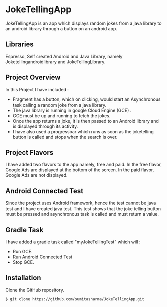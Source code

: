 # JokeTellingApp
JokeTellingApp is an app which displays random jokes from a java library to an android library through a button on an android app.

## Libraries
Espresso, Self created Android and Java Library, namely Joketellingandroidlibrary and JokeTellingLibrary.

## Project Overview
In this Project I have included :
* Fragment has a button, which on clicking, would start an Asynchronous task calling a random joke from a java library.
* The java library is running in google Cloud Engine (GCE) .
* GCE must be up and running to fetch the jokes.
* Once the app returns a joke, it is then passed to an Android library and is displayed through its activity.
* I have also used a progressbar which runs as soon as the joketelling button is called and stops when the search is over.

## Project Flavors
I have added two flavors to the app namely, free and paid.
In the free flavor, Google Ads are displayed at the bottom of the screen.
In the paid flavor, Google Ads are not displayed.

## Android Connected Test
Since the project uses Android framework, hence the test cannot be java test and I have created java test. This test shows that the joke telling button must be pressed and asynchronous task is called and must return a value.

## Gradle Task
I have added a gradle task called "myJokeTellingTest" which will :
* Run GCE.
* Run Android Connected Test
* Stop GCE.

## Installation
Clone the GitHub repository.
```
$ git clone https://github.com/sumitasharma/JokeTellingApp.git
```


